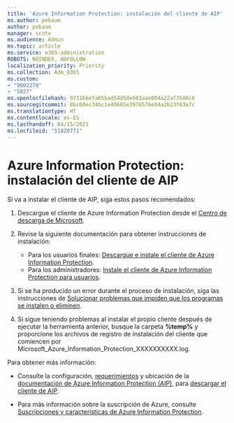 ```yaml
---
title: 'Azure Information Protection: instalación del cliente de AIP'
ms.author: pebaum
author: pebaum
manager: scotv
ms.audience: Admin
ms.topic: article
ms.service: o365-administration
ROBOTS: NOINDEX, NOFOLLOW
localization_priority: Priority
ms.collection: Adm_O365
ms.custom:
- "9002278"
- "5027"
ms.openlocfilehash: 97316befa65bad54d5de603aae804a22af7688c6
ms.sourcegitcommit: 8bc60ec34bc1e40685e3976576e04a2623f63a7c
ms.translationtype: HT
ms.contentlocale: es-ES
ms.lasthandoff: 04/15/2021
ms.locfileid: "51820771"
---
```

# <a name="azure-information-protection-aip-client-installation"></a>Azure Information Protection: instalación del cliente de AIP

Si va a instalar el cliente de AIP, siga estos pasos recomendados:

1. Descargue el cliente de Azure Information Protection desde el [Centro de descarga de Microsoft](https://www.microsoft.com/download/details.aspx?id=53018).

2. Revise la siguiente documentación para obtener instrucciones de instalación:

    - Para los usuarios finales: [Descargue e instale el cliente de Azure Information Protection](https://docs.microsoft.com/azure/information-protection/rms-client/install-client-app).
    - Para los administradores: [Instale el cliente de Azure Information Protection para usuarios](https://docs.microsoft.com/azure/information-protection/rms-client/client-admin-guide-install).

3. Si se ha producido un error durante el proceso de instalación, siga las instrucciones de [Solucionar problemas que impiden que los programas se instalen o eliminen](https://support.microsoft.com/help/17588/windows-fix-problems-that-block-programs-being-installed-or-removed).

4. Si sigue teniendo problemas al instalar el propio cliente después de ejecutar la herramienta anterior, busque la carpeta **%temp%** y proporcione los archivos de registro de instalación del cliente que comiencen por Microsoft_Azure_Information_Protection_XXXXXXXXXX.log.

Para obtener más información:

- Consulte la configuración, [requerimientos](https://docs.microsoft.com/azure/information-protection/get-started/requirements) y ubicación de la [documentación de Azure Information Protection (AIP)](https://docs.microsoft.com/azure/information-protection/what-is-information-protection), para [descargar el cliente de AIP](https://www.microsoft.com/download/details.aspx?id=53018).

- Para más información sobre la suscripción de Azure, consulte [Suscripciones y características de Azure Information Protection](https://azure.microsoft.com/pricing/details/information-protection).
